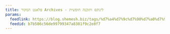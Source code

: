 ```yaml
---
title: פלאנט המקור Archives - לינוקס ותוכנה חופשית
params:
  feedlink: https://blog.shemesh.biz/tags/%d7%a4%d7%9c%d7%90%d7%a0%d7%98-%d7%94%d7%9e%d7%a7%d7%95%d7%a8/feed/atom/
  feedid: b7b586c56de99799347a8381f9c2e8f7
---
```

